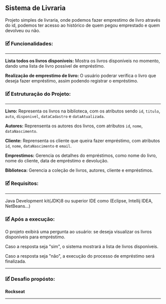<h2>Sistema de Livraria </h2>

<p> Projeto simples de livraria, onde podemos fazer emprestimo de livro através do id, podemos ter acesso ao histórico de quem pegou emprestado e quem devolveu ou não.
</p>

<h3>🗹 Funcionalidades:</h3>

---

**Lista todos os livros disponiveis:**
Mostra os livros disponíveis no momento, dando uma lista de livro possível de empréstímo.

**Realização de emprestimo de livro:**
O usuário poderar verifica o livro que deseja fazer empréstimo, assim podendo registrar o empréstimo.

<h3>🗹 Estruturação do Projeto:</h3>

---
**Livro:** Representa os livros na biblioteca, com os atributos sendo `id`, `titulo`, `auto`, `disponivel`, `dataCadastro` e `dataAtualizada`.

**Autores:** Reprensenta os autores dos livros, com atributos `id`, `nome`, `dataNascimento`.

**Cliente:** Reprensenta os cliente que queira fazer empréstimo, com atributos `id`, `nome`, `dataNascimento` e `email`.

**Emprestimos:** Gerencia os detalhes do empréstimos, como nome do livro, nome do cliente, data de empréstimo e devolução.

**Biblioteca:** Gerencia a coleção de livros, autores, cliente e empréstimos.


<h3>🗹 Requisitos:</h3>

---
 Java Development kit(JDK)8 ou superior
 IDE como (Eclipse, Intellij IDEA, NetBeans...)
 
<h3>🗹 Após a execução:</h3>
O projeto exibirá uma pergunta ao usuário: se deseja visualizar os livros disponíveis para empréstimo.


Caso a resposta seja "sim", o sistema mostrará a lista de livros disponíveis.

Caso a resposta seja "não", a execução do processo de empréstimo será finalizada.

---

<h3>🗹 Desafio propósto:</h3>

**Rockseat**

---
